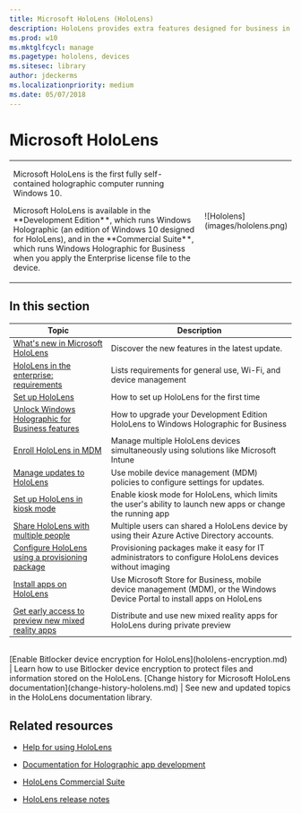 ```yaml
---
title: Microsoft HoloLens (HoloLens)
description: HoloLens provides extra features designed for business in the Commercial Suite.
ms.prod: w10
ms.mktglfcycl: manage
ms.pagetype: hololens, devices
ms.sitesec: library
author: jdeckerms
ms.localizationpriority: medium
ms.date: 05/07/2018
---
```


# Microsoft HoloLens


<table><tbody>
<tr><td style="border: 0px;width: 75%;valign= top"><p>Microsoft HoloLens is the first fully self-contained holographic computer running Windows 10.</p><p> Microsoft HoloLens is available in the **Development Edition**, which runs Windows Holographic (an edition of Windows 10 designed for HoloLens), and in the **Commercial Suite**, which runs Windows Holographic for Business when you apply the Enterprise license file to the device.</p></td><td align="left" style="border: 0px">![Hololens](images/hololens.png)</td></tr>
</tbody></table>

## In this section

| Topic | Description |
| --- | --- |
[What's new in Microsoft HoloLens](hololens-whats-new.md) | Discover the new features in the latest update.
| [HoloLens in the enterprise: requirements](hololens-requirements.md) | Lists requirements for general use, Wi-Fi, and device management |
| [Set up HoloLens](hololens-setup.md) | How to set up HoloLens for the first time  |
| [Unlock Windows Holographic for Business features](hololens-upgrade-enterprise.md)  | How to upgrade your Development Edition HoloLens to Windows Holographic for Business|
| [Enroll HoloLens in MDM](hololens-enroll-mdm.md) | Manage multiple HoloLens devices simultaneously using solutions like Microsoft Intune |
[Manage updates to HoloLens](hololens-updates.md) | Use mobile device management (MDM) policies to configure settings for updates.
| [Set up HoloLens in kiosk mode](hololens-kiosk.md) | Enable kiosk mode for HoloLens, which limits the user's ability to launch new apps or change the running app  |
[Share HoloLens with multiple people](hololens-multiple-users.md) | Multiple users can shared a HoloLens device by using their Azure Active Directory accounts.
| [Configure HoloLens using a provisioning package](hololens-provisioning.md) | Provisioning packages make it easy for IT administrators to configure HoloLens devices without imaging |
| [Install apps on HoloLens](hololens-install-apps.md) | Use Microsoft Store for Business, mobile device management (MDM), or the Windows Device Portal to install apps on HoloLens|
| [Get early access to preview new mixed reality apps](hololens-public-preview-apps.md) | Distribute and use new mixed reality apps for HoloLens during private preview |
</br>
[Enable Bitlocker device encryption for HoloLens](hololens-encryption.md) | Learn how to use Bitlocker device encryption to protect files and information stored on the HoloLens.
[Change history for Microsoft HoloLens documentation](change-history-hololens.md) | See new and updated topics in the HoloLens documentation library.

## Related resources

- [Help for using HoloLens](https://support.microsoft.com/products/hololens)

- [Documentation for Holographic app development](https://developer.microsoft.com/windows/mixed-reality/development)

- [HoloLens Commercial Suite](https://www.microsoft.com/microsoft-hololens/hololens-commercial)

- [HoloLens release notes](https://developer.microsoft.com/en-us/windows/mixed-reality/release_notes)
